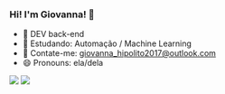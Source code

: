 ### Hi! I'm Giovanna! 👋


- 🔭 DEV back-end
- 🌱 Estudando: Automação / Machine Learning 
- 💬 Contate-me: giovanna_hipolito2017@outlook.com
- 😄 Pronouns: ela/dela

<div> 
  <a href="https://instagram.com/ametista_hf" target="_blank"><img src="https://img.shields.io/badge/-Instagram-%23E4405F?style=for-the-badge&logo=instagram&logoColor=white" target="_blank"></a>
  <a href="https://www.linkedin.com/in/giovannahipolito" target="_blank"><img src="https://img.shields.io/badge/-LinkedIn-%230077B5?style=for-the-badge&logo=linkedin&logoColor=white" target="_blank"></a> 
  
</div>
